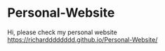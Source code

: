 # Personal-Website
Hi, please check my personal website https://richardddddddd.github.io/Personal-Website/
